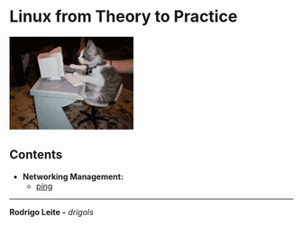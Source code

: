 # Linux from Theory to Practice

![img](res/logo.gif)  

## Contents

 - **Networking Management:**
   - [ping](modules/ping.md)

---

**Rodrigo Leite -** *drigols*

